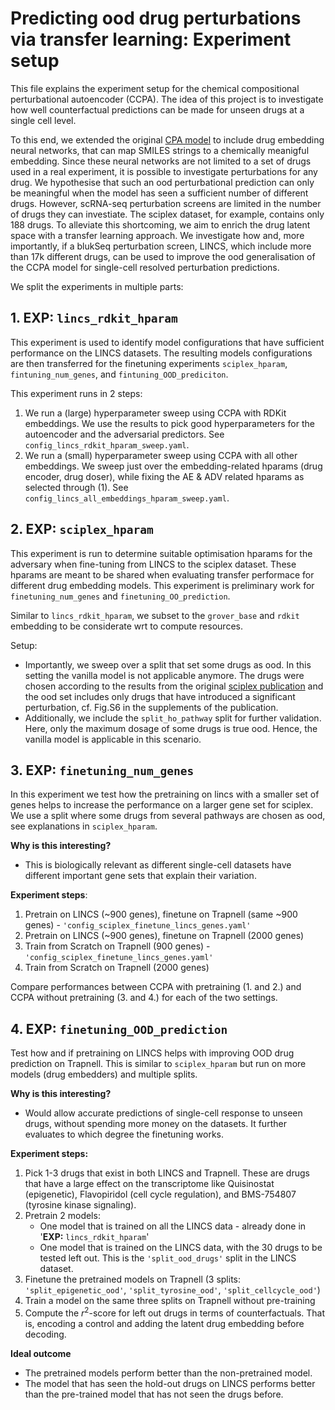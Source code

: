 
# Predicting ood drug perturbations via transfer learning: Experiment setup
This file explains the experiment setup for the chemical compositional perturbational autoencoder (CCPA). The idea of this project is to investigate how well counterfactual predictions can be made for unseen drugs at a single cell level. 

To this end, we extended the original [CPA model](https://github.com/facebookresearch/CPA) to include drug embedding neural networks, that can map SMILES strings to a chemically meanigful embedding. Since these neural networks are not limited to a set of drugs used in a real experiment, it is possible to investigate perturbations for any drug. We hypothesise that such an ood perturbational prediction can only be meaningful when the model has seen a sufficient number of different drugs. However, scRNA-seq perturbation screens are limited in the number of drugs they can investiate. The sciplex dataset, for example, contains only 188 drugs. To alleviate this shortcoming, we aim to enrich the drug latent space with a transfer learning approach. We investigate how and, more importantly, if a blukSeq perturbation screen, LINCS, which include more than 17k different drugs, can be used to improve the ood generalisation of the CCPA model for single-cell resolved perturbation predictions. 

We split the experiments in multiple parts:  

## 1. EXP: `lincs_rdkit_hparam`
This experiment is used to identify model configurations that have sufficient performance on the LINCS datasets. The resulting models configurations are then transferred for the finetuning experiments `sciplex_hparam`, `fintuning_num_genes`, and `fintuning_OOD_prediciton`.  

This experiment runs in 2 steps:
1. We run a (large) hyperparameter sweep using CCPA with RDKit embeddings. We use the results to pick good hyperparameters for the autoencoder and the adversarial predictors. See `config_lincs_rdkit_hparam_sweep.yaml`.
2. We run a (small) hyperparameter sweep using CCPA with all other embeddings. We sweep just over the embedding-related hparams (drug encoder, drug doser), while fixing the AE & ADV related hparams as selected through (1). See `config_lincs_all_embeddings_hparam_sweep.yaml`.


## 2. EXP: `sciplex_hparam`
This experiment is run to determine suitable optimisation hparams for the adversary when fine-tuning from LINCS to the sciplex dataset. These hparams are meant to be shared when evaluating transfer performace for different drug embedding models. This experiment is preliminary work for `finetuning_num_genes` and `finetuning_OO_prediction`.  

Similar to `lincs_rdkit_hparam`, we subset to the `grover_base` and `rdkit` embedding to be considerate wrt to compute resources. 

Setup: 
- Importantly, we sweep over a split that set some drugs as ood. In this setting the vanilla model is not applicable anymore. The drugs were chosen according to the results from the original [sciplex publication](https://www.science.org/doi/full/10.1126/science.aax6234) and the ood set includes only drugs that have introduced a significant perturbation, cf. Fig.S6 in the supplements of the publication. 
- Additionally, we include the `split_ho_pathway` split for further validation. Here, only the maximum dosage of some drugs is true ood. Hence, the vanilla model is applicable in this scenario. 

## 3. EXP: `finetuning_num_genes`
In this experiment we test how the pretraining on lincs with a smaller set of genes helps to increase the performance on a larger gene set for sciplex. We use a split where some drugs from several pathways are chosen as ood, see explanations in `sciplex_hparam`. 

**Why is this interesting?**
* This is biologically relevant as different single-cell datasets have different important gene sets that explain their variation.

**Experiment steps**:

1. Pretrain on LINCS (~900 genes), finetune on Trapnell (same ~900 genes) - `'config_sciplex_finetune_lincs_genes.yaml'`
2. Pretrain on LINCS (~900 genes), finetune on Trapnell (2000 genes)
3. Train from Scratch on Trapnell (900 genes) - `'config_sciplex_finetune_lincs_genes.yaml'`
4. Train from Scratch on Trapnell (2000 genes)

Compare performances between CCPA with pretraining (1. and 2.) and CCPA without pretraining (3. and 4.) for each of the two settings.

## 4. EXP: `finetuning_OOD_prediction`
Test how and if pretraining on LINCS helps with improving OOD drug prediction on Trapnell. This is similar to `sciplex_hparam` but run on more models (drug embedders) and multiple splits.  

**Why is this interesting?**
* Would allow accurate predictions of single-cell response to unseen drugs, without spending more money on the datasets. It further evaluates to which degree the finetuning works.

**Experiment steps:**
1. Pick 1-3 drugs that exist in both LINCS and Trapnell. These are drugs that have a large effect on the transcriptome like Quisinostat (epigenetic), Flavopiridol (cell cycle regulation), and BMS-754807 (tyrosine kinase signaling).
2. Pretrain 2 models:
    - One model that is trained on all the LINCS data - already done in '**EXP:** `lincs_rdkit_hparam`'
    - One model that is trained on the LINCS data, with the 30 drugs to be tested left out. This is the `'split_ood_drugs'` split in the LINCS dataset. 
3. Finetune the pretrained models on Trapnell (3 splits: `'split_epigenetic_ood'`, `'split_tyrosine_ood'`, `'split_cellcycle_ood'`)
4. Train a model on the same three splits on Trapnell without pre-training
5. Compute the $r^2$-score for left out drugs in terms of counterfactuals. That is, encoding a control and adding the latent drug embedding before decoding. 

**Ideal outcome**
* The pretrained models perform better than the non-pretrained model.
* The model that has seen the hold-out drugs on LINCS performs better than the pre-trained model that has not seen the drugs before.
